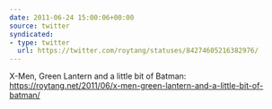 ```yaml
---
date: 2011-06-24 15:00:06+00:00
source: twitter
syndicated:
- type: twitter
  url: https://twitter.com/roytang/statuses/84274605216382976/
---
```


X-Men, Green Lantern and a little bit of Batman: https://roytang.net/2011/06/x-men-green-lantern-and-a-little-bit-of-batman/